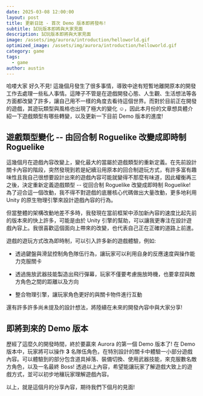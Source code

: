 ```yaml
---
date: 2025-03-08 12:00:00
layout: post
title: 更新日誌 - 首次 Demo 版本即將發布!
subtitle: 試玩版本即將與大家見面
description: 試玩版本即將與大家見面
image: /assets/img/aurora/introduction/helloworld.gif
optimized_image: /assets/img/aurora/introduction/helloworld.gif
category: game
tags:
  - game
author: austin
---
```


哈喽大家 好久不見! 這幾個月發生了很多事情，導致中途有短暫地離開原本的開發工作去處理一些私人事情。這陣子不管是在遊戲開發心態、人生觀、生活想法等各方面都改變了許多，讓自己用不一樣的角度去看待這個世界。而對於目前正在開發的遊戲，其遊玩類型與風格也出現了極大的變化 ☺️，因此本月份的文章想具體介紹一下遊戲類型有哪些轉變，以及更新一下目前 Demo 版本的進度!

## 遊戲類型變化 -- 由回合制 Roguelike 改變成即時制 Roguelike

這幾個月在遊戲內容改變上，變化最大的當屬於遊戲類型的重新定義。在先前設計關卡內容的階段，突然發現到若是紀續沿用原本的回合制遊玩方式，有許多富有趣味性且我自己很想要設計出來的遊戲內容可能就變得不那麼有味道，因此權衡再三之後，決定重新定義遊戲類型 -- 從回合制 Roguelike 改變成即時制 Roguelike! 為了迎合這一個改動，我不得不對遊戲的底層核心代碼做出大量改動，更多地利用 Unity 的原生物理引擎來設計遊戲內容的行為。

但當整體的架構改動地差不多時，我發現在當前框架中添加新內容的速度比起先前的版本來的快上許多，可能是由於 Unity 引擎的幫助，可以讓我更專注在設計遊戲內容上。我很喜歡這個面向上帶來的改變，也代表自己正在正確的道路上前進。

遊戲的遊玩方式改為即時制，可以引入許多新的遊戲體驗，例如:

- 透過鍵盤與滑鼠控制角色隊伍行為，讓玩家可以利用自身的反應速度與操作能力克服關卡

- 透過施放武器技能製造出飛行彈幕，玩家不僅要考慮施放時機，也要拿捏與敵方角色之間的距離以及方向

- 整合物理引擎，讓玩家角色更好的與關卡物件進行互動

還有許多許多尚未提及的設計想法，將陸續在未來的開發內容中與大家分享!

## 即將到來的 Demo 版本

歷經了這麼久的開發時間，終於要贏來 Aurora 的第一個 Demo 版本了! 在 Demo 版本中，玩家將可以操作 **3** 名隊伍角色，在特別設計的關卡中體驗一小部分遊戲內容。可以體驗到的部分包含道具掉落、裝備切換、使用武器技能，來克服數名敵方角色，以及一名最終 Boss! 透過以上內容，希望能讓玩家了解遊戲大致上的遊戲方式，並可以初步地穰玩家理解遊戲內容。

以上，就是這個月的分享內容，期待我們下個月的見面!